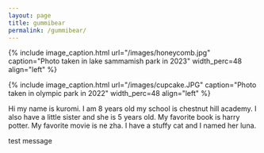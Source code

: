 ```yaml
---
layout: page
title: gummibear
permalink: /gummibear/
---
```


{% include image_caption.html url="/images/honeycomb.jpg" caption="Photo taken in lake sammamish park in 2023" width_perc=48 align="left" %}

{% include image_caption.html url="/images/cupcake.JPG" caption="Photo taken in olympic park in 2022" width_perc=48 align="left" %}

Hi my name is kuromi. I am 8 years old my school is chestnut hill academy. I also have a little sister and she is 5 years old. My favorite book is harry potter. My favorite movie is ne zha. I have a stuffy cat and I named her luna.

test message